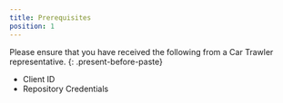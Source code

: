 ```yaml
---
title: Prerequisites
position: 1
---
```



Please ensure that you have received the following from a Car Trawler representative.
{: .present-before-paste}

* Client ID
* Repository Credentials